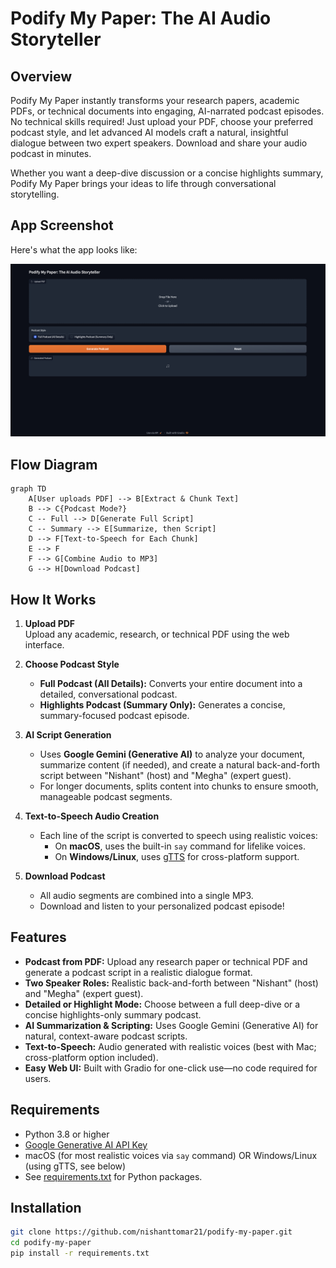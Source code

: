 # Podify My Paper: The AI Audio Storyteller

## Overview

Podify My Paper instantly transforms your research papers, academic PDFs, or technical documents into engaging, AI-narrated podcast episodes. No technical skills required! Just upload your PDF, choose your preferred podcast style, and let advanced AI models craft a natural, insightful dialogue between two expert speakers. Download and share your audio podcast in minutes.

Whether you want a deep-dive discussion or a concise highlights summary, Podify My Paper brings your ideas to life through conversational storytelling.

## App Screenshot

Here's what the app looks like:

![App UI Screenshot](screenshot.png)

## Flow Diagram

```mermaid
graph TD
    A[User uploads PDF] --> B[Extract & Chunk Text]
    B --> C{Podcast Mode?}
    C -- Full --> D[Generate Full Script]
    C -- Summary --> E[Summarize, then Script]
    D --> F[Text-to-Speech for Each Chunk]
    E --> F
    F --> G[Combine Audio to MP3]
    G --> H[Download Podcast]
```

## How It Works

1. **Upload PDF**  
   Upload any academic, research, or technical PDF using the web interface.

2. **Choose Podcast Style**  
   - **Full Podcast (All Details):** Converts your entire document into a detailed, conversational podcast.
   - **Highlights Podcast (Summary Only):** Generates a concise, summary-focused podcast episode.

3. **AI Script Generation**  
   - Uses **Google Gemini (Generative AI)** to analyze your document, summarize content (if needed), and create a natural back-and-forth script between "Nishant" (host) and "Megha" (expert guest).
   - For longer documents, splits content into chunks to ensure smooth, manageable podcast segments.

4. **Text-to-Speech Audio Creation**  
   - Each line of the script is converted to speech using realistic voices:
     - On **macOS**, uses the built-in `say` command for lifelike voices.
     - On **Windows/Linux**, uses [gTTS](https://pypi.org/project/gTTS/) for cross-platform support.

5. **Download Podcast**  
   - All audio segments are combined into a single MP3.
   - Download and listen to your personalized podcast episode!

## Features

- **Podcast from PDF:** Upload any research paper or technical PDF and generate a podcast script in a realistic dialogue format.
- **Two Speaker Roles:** Realistic back-and-forth between "Nishant" (host) and "Megha" (expert guest).
- **Detailed or Highlight Mode:** Choose between a full deep-dive or a concise highlights-only summary podcast.
- **AI Summarization & Scripting:** Uses Google Gemini (Generative AI) for natural, context-aware podcast scripts.
- **Text-to-Speech:** Audio generated with realistic voices (best with Mac; cross-platform option included).
- **Easy Web UI:** Built with Gradio for one-click use—no code required for users.

## Requirements

- Python 3.8 or higher
- [Google Generative AI API Key](https://ai.google.dev/)
- macOS (for most realistic voices via `say` command) OR Windows/Linux (using gTTS, see below)
- See [requirements.txt](requirements.txt) for Python packages.

## Installation

```bash
git clone https://github.com/nishanttomar21/podify-my-paper.git
cd podify-my-paper
pip install -r requirements.txt
```
